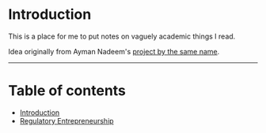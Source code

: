 # Introduction

This is a place for me to put notes on vaguely academic things I read. 

Idea originally from Ayman Nadeem's [project by the same name](https://github.com/aymannadeem/speedyscholar).

---
 
# Table of contents

* [Introduction](README.md)
* [Regulatory Entrepreneurship](regulatoryentreprenuership.md)

